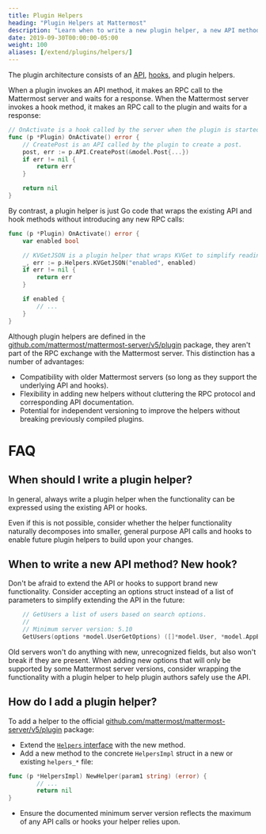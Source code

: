 ```yaml
---
title: Plugin Helpers
heading: "Plugin Helpers at Mattermost"
description: "Learn when to write a new plugin helper, a new API method, and a new hook for Mattermost."
date: 2019-09-30T00:00:00-05:00
weight: 100
aliases: [/extend/plugins/helpers/]
---
```


The plugin architecture consists of an [API](/integrate/plugins/server/reference/#API), [hooks](/integrate/plugins/server/reference/#Hooks), and plugin helpers.

When a plugin invokes an API method, it makes an RPC call to the Mattermost server and waits for a response. When the Mattermost server invokes a hook method, it makes an RPC call to the plugin and waits for a response:

```go
// OnActivate is a hook called by the server when the plugin is started.
func (p *Plugin) OnActivate() error {
    // CreatePost is an API called by the plugin to create a post.
	post, err := p.API.CreatePost(&model.Post{...})
    if err != nil {
        return err
    }

    return nil
}
```

By contrast, a plugin helper is just Go code that wraps the existing API and hook methods without introducing any new RPC calls:

```go
func (p *Plugin) OnActivate() error {
    var enabled bool

    // KVGetJSON is a plugin helper that wraps KVGet to simplify reading JSON data.
    _, err := p.Helpers.KVGetJSON("enabled", enabled)
    if err != nil {
        return err
    }

    if enabled {
        // ...
    }
}
```

Although plugin helpers are defined in the [github.com/mattermost/mattermost-server/v5/plugin](https://godoc.org/github.com/mattermost/mattermost-server/v5/plugin#Helpers) package, they aren't part of the RPC exchange with the Mattermost server. This distinction has a number of advantages:

* Compatibility with older Mattermost servers (so long as they support the underlying API and hooks).
* Flexibility in adding new helpers without cluttering the RPC protocol and corresponding API documentation.
* Potential for independent versioning to improve the helpers without breaking previously compiled plugins.

# FAQ

## When should I write a plugin helper?

In general, always write a plugin helper when the functionality can be expressed using the existing API or hooks.

Even if this is not possible, consider whether the helper functionality naturally decomposes into smaller, general purpose API calls and hooks to enable future plugin helpers to build upon your changes.

## When to write a new API method? New hook?

Don't be afraid to extend the API or hooks to support brand new functionality. Consider accepting an options struct instead of a list of parameters to simplify extending the API in the future:

```go
	// GetUsers a list of users based on search options.
	//
	// Minimum server version: 5.10
	GetUsers(options *model.UserGetOptions) ([]*model.User, *model.AppError)
```

Old servers won't do anything with new, unrecognized fields, but also won't break if they are present. When adding new options that will only be supported by some Mattermost server versions, consider wrapping the functionality with a plugin helper to help plugin authors safely use the API.

## How do I add a plugin helper?

To add a helper to the official [github.com/mattermost/mattermost-server/v5/plugin](https://godoc.org/github.com/mattermost/mattermost-server/v5/plugin#Helpers) package:

* Extend the [`Helpers` interface](https://github.com/mattermost/mattermost-server/blob/master/plugin/helpers.go) with the new method.
* Add a new method to the concrete `HelpersImpl` struct in a new or existing `helpers_*` file:

```go
func (p *HelpersImpl) NewHelper(param1 string) (error) {
        // ...
        return nil
}
```

* Ensure the documented minimum server version reflects the maximum of any API calls or hooks your helper relies upon.
